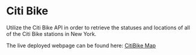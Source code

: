 # Citi Bike

Utilize the Citi Bike API in order to retrieve the statuses and locations of all of the Citi Bike stations in New York.

The live deployed webpage can be found here: [CitiBike Map](https://zenacar.github.io/CitiBike-Map/)



